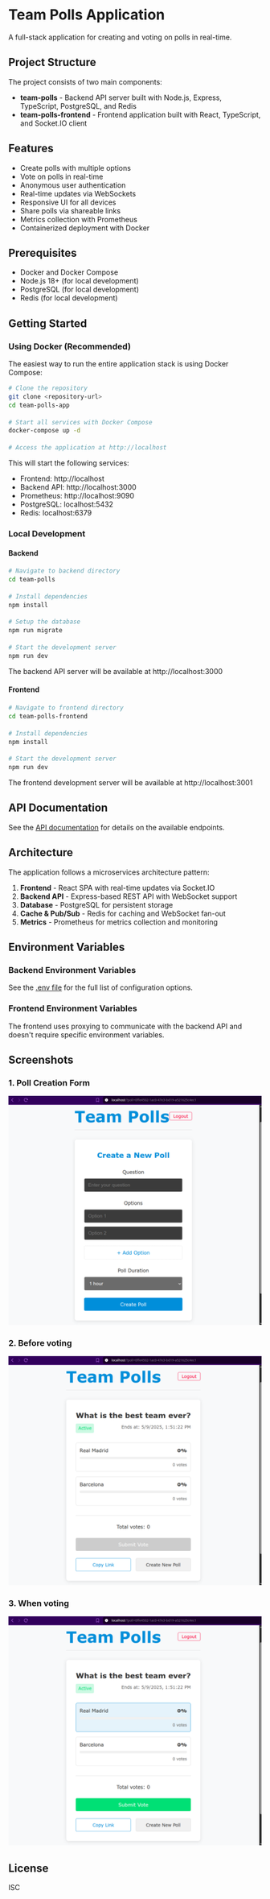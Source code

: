 # Team Polls Application

A full-stack application for creating and voting on polls in real-time.

## Project Structure

The project consists of two main components:

- **team-polls** - Backend API server built with Node.js, Express, TypeScript, PostgreSQL, and Redis
- **team-polls-frontend** - Frontend application built with React, TypeScript, and Socket.IO client

## Features

- Create polls with multiple options
- Vote on polls in real-time
- Anonymous user authentication
- Real-time updates via WebSockets
- Responsive UI for all devices
- Share polls via shareable links
- Metrics collection with Prometheus
- Containerized deployment with Docker

## Prerequisites

- Docker and Docker Compose
- Node.js 18+ (for local development)
- PostgreSQL (for local development)
- Redis (for local development)

## Getting Started

### Using Docker (Recommended)

The easiest way to run the entire application stack is using Docker Compose:

```bash
# Clone the repository
git clone <repository-url>
cd team-polls-app

# Start all services with Docker Compose
docker-compose up -d

# Access the application at http://localhost
```

This will start the following services:

- Frontend: http://localhost
- Backend API: http://localhost:3000
- Prometheus: http://localhost:9090
- PostgreSQL: localhost:5432
- Redis: localhost:6379

### Local Development

#### Backend

```bash
# Navigate to backend directory
cd team-polls

# Install dependencies
npm install

# Setup the database
npm run migrate

# Start the development server
npm run dev
```

The backend API server will be available at http://localhost:3000

#### Frontend

```bash
# Navigate to frontend directory
cd team-polls-frontend

# Install dependencies
npm install

# Start the development server
npm run dev
```

The frontend development server will be available at http://localhost:3001

## API Documentation

See the [API documentation](./team-polls/API.md) for details on the available endpoints.

## Architecture

The application follows a microservices architecture pattern:

1. **Frontend** - React SPA with real-time updates via Socket.IO
2. **Backend API** - Express-based REST API with WebSocket support
3. **Database** - PostgreSQL for persistent storage
4. **Cache & Pub/Sub** - Redis for caching and WebSocket fan-out
5. **Metrics** - Prometheus for metrics collection and monitoring

## Environment Variables

### Backend Environment Variables

See the [.env file](./team-polls/.env) for the full list of configuration options.

### Frontend Environment Variables

The frontend uses proxying to communicate with the backend API and doesn't require specific environment variables.

## Screenshots

### 1. Poll Creation Form
![Poll Creation](1.png)

### 2. Before voting
![Voting](2.png)

### 3. When voting
![Live Results](3.png)

## License

ISC